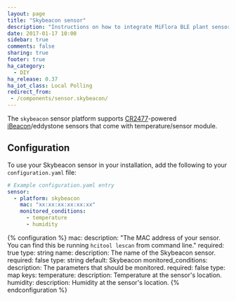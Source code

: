 ```yaml
---
layout: page
title: "Skybeacon sensor"
description: "Instructions on how to integrate MiFlora BLE plant sensor with Home Assistant."
date: 2017-01-17 10:00
sidebar: true
comments: false
sharing: true
footer: true
ha_category:
  - DIY
ha_release: 0.37
ha_iot_class: Local Polling
redirect_from:
 - /components/sensor.skybeacon/
---
```


The `skybeacon` sensor platform supports [CR2477](http://cnsky9.en.alibaba.com)-powered [iBeacon](https://en.wikipedia.org/wiki/IBeacon)/eddystone sensors that come with temperature/sensor module.

## Configuration

To use your Skybeacon sensor in your installation, add the following to your `configuration.yaml` file:

```yaml
# Example configuration.yaml entry
sensor:
  - platform: skybeacon
    mac: "xx:xx:xx:xx:xx:xx"
    monitored_conditions:
      - temperature
      - humidity
```

{% configuration %}
mac:
  description: "The MAC address of your sensor. You can find this be running `hcitool lescan` from command line."
  required: true
  type: string
name:
  description: The name of the Skybeacon sensor.
  required: false
  type: string
  default: Skybeacon
monitored_conditions:
  description: The parameters that should be monitored.
  required: false
  type: map
  keys:
    temperature:
      description: Temperature at the sensor's location.
    humidity:
      description: Humidity at the sensor's location.
{% endconfiguration %}
